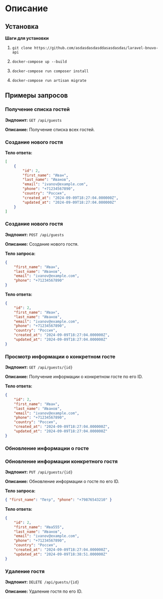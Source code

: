 # Описание

## Установка

**Шаги для установки**

1. ```
   git clone https://github.com/asdasdasdasddasasdasdas/laravel-bnuvo-api
   ```
2. ```
   docker-compose up --build
   ```
3. ```
   docker-compose run composer install
   ```

4. ```
   docker-compose run artisan migrate
   ```

## Примеры запросов

### Получение списка гостей

**Эндпоинт:** `GET /api/guests`

**Описание:** Получение списка всех гостей.

### Создание нового гостя

**Тело ответа:**

```json
[
    {
        "id": 2,
        "first_name": "Иван",
        "last_name": "Иванов",
        "email": "ivanov@example.com",
        "phone": "+71234567890",
        "country": "Россия",
        "created_at": "2024-09-09T18:27:04.000000Z",
        "updated_at": "2024-09-09T18:27:04.000000Z"
    }
]
```

### Создание нового гостя

**Эндпоинт:** `POST /api/guests`

**Описание:** Создание нового гостя.

**Тело запроса:**

```json
{
    "first_name": "Иван",
    "last_name": "Иванов",
    "email": "ivanov@example.com",
    "phone": "+71234567890"
}
```

**Тело ответа:**

```json
{
    "id": 2,
    "first_name": "Иван",
    "last_name": "Иванов",
    "email": "ivanov@example.com",
    "phone": "+71234567890",
    "country": "Россия",
    "created_at": "2024-09-09T18:27:04.000000Z",
    "updated_at": "2024-09-09T18:27:04.000000Z"
}
```

### Просмотр информации о конкретном госте

**Эндпоинт:** `GET /api/guests/{id}`

**Описание:** Получение информации о конкретном госте по его ID.

**Тело ответа:**

```json
{
    "id": 2,
    "first_name": "Иван",
    "last_name": "Иванов",
    "email": "ivanov@example.com",
    "phone": "+71234567890",
    "country": "Россия",
    "created_at": "2024-09-09T18:27:04.000000Z",
    "updated_at": "2024-09-09T18:27:04.000000Z"
}
```

### Обновление информации о госте

### Обновление информации конкретного гостя

**Эндпоинт:** `PUT /api/guests/{id}`

**Описание:** Обновление информации о госте по его ID.

**Тело запроса:**

```json
{ "first_name": "Петр", "phone": "+79876543210" }
```

**Тело ответа:**

```json
{
    "id": 2,
    "first_name": "Ива555",
    "last_name": "Иванов",
    "email": "ivanov@example.com",
    "phone": "+71234567890",
    "country": "Россия",
    "created_at": "2024-09-09T18:27:04.000000Z",
    "updated_at": "2024-09-09T18:38:51.000000Z"
}
```

### Удаление гостя

**Эндпоинт:** `DELETE /api/guests/{id}`

**Описание:** Удаление гостя по его ID.
